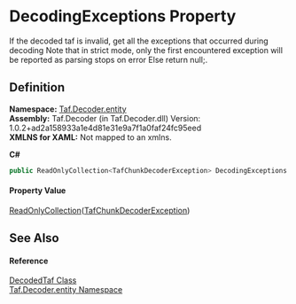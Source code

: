 # DecodingExceptions Property


If the decoded taf is invalid, get all the exceptions that occurred during decoding Note that in strict mode, only the first encountered exception will be reported as parsing stops on error Else return null;.



## Definition
**Namespace:** <a href="N_Taf_Decoder_entity.md">Taf.Decoder.entity</a>  
**Assembly:** Taf.Decoder (in Taf.Decoder.dll) Version: 1.0.2+ad2a158933a1e4d81e31e9a7f1a0faf24fc95eed  
**XMLNS for XAML:** Not mapped to an xmlns.

**C#**
``` C#
public ReadOnlyCollection<TafChunkDecoderException> DecodingExceptions { get; }
```



#### Property Value
<a href="https://learn.microsoft.com/dotnet/api/system.collections.objectmodel.readonlycollection-1" target="_blank" rel="noopener noreferrer">ReadOnlyCollection</a>(<a href="T_Taf_Decoder_TafChunkDecoderException.md">TafChunkDecoderException</a>)

## See Also


#### Reference
<a href="T_Taf_Decoder_entity_DecodedTaf.md">DecodedTaf Class</a>  
<a href="N_Taf_Decoder_entity.md">Taf.Decoder.entity Namespace</a>  
